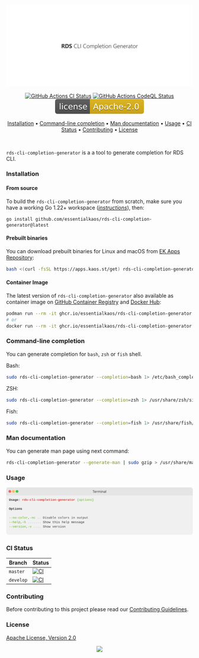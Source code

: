 <p align="center"><a href="#readme"><img src=".github/images/card.svg"/></a></p>

<p align="center">
  <a href="https://kaos.sh/w/rds-cli-completion-generator/ci-push"><img src="https://kaos.sh/w/rds-cli-completion-generator/ci-push.svg" alt="GitHub Actions CI Status" /></a>
  <a href="https://kaos.sh/w/rds-cli-completion-generator/codeql"><img src="https://kaos.sh/w/rds-cli-completion-generator/codeql.svg" alt="GitHub Actions CodeQL Status" /></a>
  <a href="#license"><img src=".github/images/license.svg"/></a>
</p>

<p align="center"><a href="#installation">Installation</a> • <a href="#command-line-completion">Command-line completion</a> • <a href="#man-documentation">Man documentation</a> • <a href="#usage">Usage</a> • <a href="#ci-status">CI Status</a> • <a href="#contributing">Contributing</a> • <a href="#license">License</a></p>

<br/>

`rds-cli-completion-generator` is a a tool to generate completion for RDS CLI.

### Installation

#### From source

To build the `rds-cli-completion-generator` from scratch, make sure you have a working Go 1.22+ workspace (_[instructions](https://go.dev/doc/install)_), then:

```
go install github.com/essentialkaos/rds-cli-completion-generator@latest
```

#### Prebuilt binaries

You can download prebuilt binaries for Linux and macOS from [EK Apps Repository](https://apps.kaos.st/rds-cli-completion-generator/latest):

```bash
bash <(curl -fsSL https://apps.kaos.st/get) rds-cli-completion-generator
```

#### Container Image

The latest version of `rds-cli-completion-generator` also available as container image on [GitHub Container Registry](https://kaos.sh/p/rds-cli-completion-generator) and [Docker Hub](https://kaos.sh/d/rds-cli-completion-generator):

```bash
podman run --rm -it ghcr.io/essentialkaos/rds-cli-completion-generator:latest
# or
docker run --rm -it ghcr.io/essentialkaos/rds-cli-completion-generator:latest
```

### Command-line completion

You can generate completion for `bash`, `zsh` or `fish` shell.

Bash:
```bash
sudo rds-cli-completion-generator --completion=bash 1> /etc/bash_completion.d/rds-cli-completion-generator
```

ZSH:
```bash
sudo rds-cli-completion-generator --completion=zsh 1> /usr/share/zsh/site-functions/rds-cli-completion-generator
```

Fish:
```bash
sudo rds-cli-completion-generator --completion=fish 1> /usr/share/fish/vendor_completions.d/rds-cli-completion-generator.fish
```

### Man documentation

You can generate man page using next command:

```bash
rds-cli-completion-generator --generate-man | sudo gzip > /usr/share/man/man1/rds-cli-completion-generator.1.gz
```

### Usage

<p align="center"><img src=".github/images/usage.svg"/></p>

### CI Status

| Branch | Status |
|--------|----------|
| `master` | [![CI](https://kaos.sh/w/rds-cli-completion-generator/ci-push.svg?branch=master)](https://kaos.sh/w/rds-cli-completion-generator/ci-push?query=branch:master) |
| `develop` | [![CI](https://kaos.sh/w/rds-cli-completion-generator/ci-push.svg?branch=develop)](https://kaos.sh/w/rds-cli-completion-generator/ci-push?query=branch:develop) |

### Contributing

Before contributing to this project please read our [Contributing Guidelines](https://github.com/essentialkaos/contributing-guidelines#contributing-guidelines).

### License

[Apache License, Version 2.0](http://www.apache.org/licenses/LICENSE-2.0)

<p align="center"><a href="https://essentialkaos.com"><img src="https://gh.kaos.st/ekgh.svg"/></a></p>
